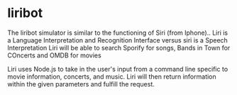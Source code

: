 # liribot

The liribot simulator is similar to the functioning of Siri (from Iphone).. 
Liri is a Language Interpretation and Recognition Interface versus siri is a Speech Interpretation
Liri will be able to search Sporify for songs, Bands in Town for COncerts and OMDB for movies

Liri uses Node.js to take in the user's input from a command line specific to movie information, concerts, and music. Liri will then return information within the given parameters and fulfill the request. 

